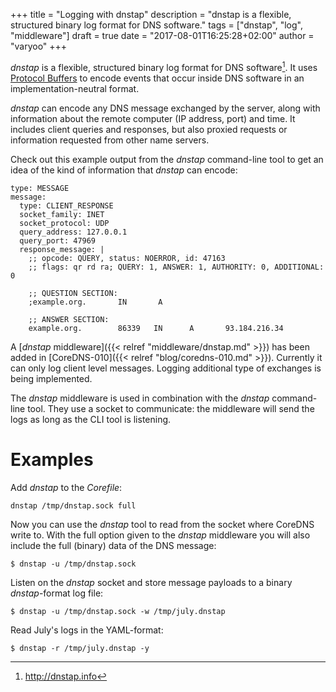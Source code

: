 +++
title = "Logging with dnstap"
description = "dnstap is a flexible, structured binary log format for DNS software."
tags = ["dnstap", "log", "middleware"]
draft = true
date = "2017-08-01T16:25:28+02:00"
author = "varyoo"
+++

[^dnstap]: http://dnstap.info

*dnstap* is a flexible, structured binary log format for DNS software[^dnstap].
It uses [Protocol Buffers](https://developers.google.com/protocol-buffers/) to encode events that occur inside DNS software in an implementation-neutral format.

*dnstap* can encode any DNS message exchanged by the server, along with information about the remote computer (IP address, port) and time.
It includes client queries and responses, but also proxied requests or information requested from other name servers.

Check out this example output from the *dnstap* command-line tool to get an idea of the kind of information that *dnstap* can encode:

~~~ text
type: MESSAGE
message:
  type: CLIENT_RESPONSE
  socket_family: INET
  socket_protocol: UDP
  query_address: 127.0.0.1
  query_port: 47969
  response_message: |
    ;; opcode: QUERY, status: NOERROR, id: 47163
    ;; flags: qr rd ra; QUERY: 1, ANSWER: 1, AUTHORITY: 0, ADDITIONAL: 0
    
    ;; QUESTION SECTION:
    ;example.org.       IN       A

    ;; ANSWER SECTION:
    example.org.        86339   IN      A       93.184.216.34
~~~

A [*dnstap* middleware]({{< relref "middleware/dnstap.md" >}}) has been added in [CoreDNS-010]({{< relref "blog/coredns-010.md" >}}).
Currently it can only log client level messages. Logging additional type of exchanges is being implemented.

The *dnstap* middleware is used in combination with the *dnstap* command-line tool.
They use a socket to communicate:
the middleware will send the logs as long as the CLI tool is listening.

# Examples

Add *dnstap* to the *Corefile*:

~~~ text
dnstap /tmp/dnstap.sock full
~~~

Now you can use the *dnstap* tool to read from the socket where CoreDNS write to. With the full option given to the *dnstap* middleware you will also include the full (binary) data of the DNS message:

~~~ text
$ dnstap -u /tmp/dnstap.sock
~~~

Listen on the *dnstap* socket and store message payloads to a binary *dnstap*-format log file:

~~~ text
$ dnstap -u /tmp/dnstap.sock -w /tmp/july.dnstap
~~~

Read July's logs in the YAML-format:

~~~ text
$ dnstap -r /tmp/july.dnstap -y
~~~
